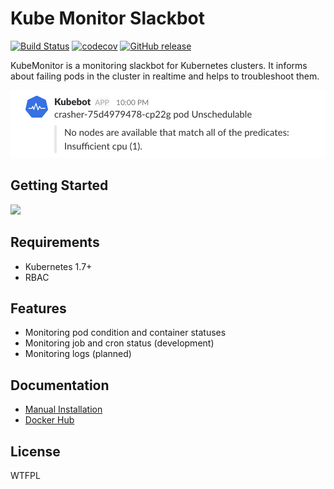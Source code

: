 # Kube Monitor Slackbot
[![Build Status](https://ci.bertschi.io/api/badges/no0dles/kubemonitor-slackbot/status.svg)](https://ci.bertschi.io/no0dles/kubemonitor-slackbot)
[![codecov](https://codecov.io/gh/no0dles/kubemonitor-slackbot/branch/master/graph/badge.svg)](https://codecov.io/gh/no0dles/kubemonitor-slackbot)
[![GitHub release](https://img.shields.io/github/release/no0dles/kubemonitor-slackbot.svg)](https://github.com/no0dles/kubemonitor-slackbot/releases/latest)

KubeMonitor is a monitoring slackbot for Kubernetes clusters. It informs about failing pods in the cluster in realtime and helps to troubleshoot them.

![Slackbot](docs/screenshot.png)

## Getting Started

[<img src="https://platform.slack-edge.com/img/add_to_slack.png">](https://slack.com/oauth/authorize?client_id=276786832352.277688463872&scope=bot,channels:read,chat:write:bot)

## Requirements
- Kubernetes 1.7+
- RBAC

## Features
- Monitoring pod condition and container statuses
- Monitoring job and cron status (development)
- Monitoring logs (planned)

## Documentation
- [Manual Installation](docs/ManualInstallation.md)
- [Docker Hub](https://hub.docker.com/r/no0dles/kubecrash-slackbot/)

## License

WTFPL
